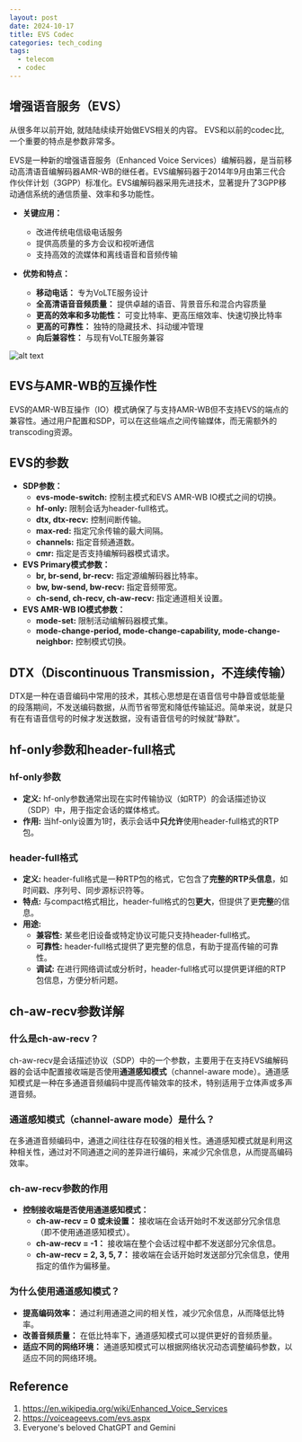```yaml
---
layout: post
date: 2024-10-17
title: EVS Codec
categories: tech_coding
tags:
  - telecom
  - codec
---
```

## 增强语音服务（EVS）

从很多年以前开始, 就陆陆续续开始做EVS相关的内容。
EVS和以前的codec比, 一个重要的特点是参数非常多。

EVS是一种新的增强语音服务（Enhanced Voice Services）编解码器，是当前移动高清语音编解码器AMR-WB的继任者。EVS编解码器于2014年9月由第三代合作伙伴计划（3GPP）标准化。EVS编解码器采用先进技术，显著提升了3GPP移动通信系统的通信质量、效率和多功能性。

* **关键应用：**
    * 改进传统电信级电话服务
    * 提供高质量的多方会议和视听通信
    * 支持高效的流媒体和离线语音和音频传输

* **优势和特点：**
    * **移动电话：** 专为VoLTE服务设计
    * **全高清语音音频质量：** 提供卓越的语音、背景音乐和混合内容质量
    * **更高的效率和多功能性：** 可变比特率、更高压缩效率、快速切换比特率
    * **更高的可靠性：** 独特的隐藏技术、抖动缓冲管理
    * **向后兼容性：** 与现有VoLTE服务兼容

![alt text](https://voiceageevs.com/images/EVS.png)


## EVS与AMR-WB的互操作性

EVS的AMR-WB互操作（IO）模式确保了与支持AMR-WB但不支持EVS的端点的兼容性。通过用户配置和SDP，可以在这些端点之间传输媒体，而无需额外的transcoding资源。

## EVS的参数
* **SDP参数：**
    * **evs-mode-switch:** 控制主模式和EVS AMR-WB IO模式之间的切换。
    * **hf-only:** 限制会话为header-full格式。
    * **dtx, dtx-recv:** 控制间断传输。
    * **max-red:** 指定冗余传输的最大间隔。
    * **channels:** 指定音频通道数。
    * **cmr:** 指定是否支持编解码器模式请求。
* **EVS Primary模式参数：**
    * **br, br-send, br-recv:** 指定源编解码器比特率。
    * **bw, bw-send, bw-recv:** 指定音频带宽。
    * **ch-send, ch-recv, ch-aw-recv:** 指定通道相关设置。
* **EVS AMR-WB IO模式参数：**
    * **mode-set:** 限制活动编解码器模式集。
    * **mode-change-period, mode-change-capability, mode-change-neighbor:** 控制模式切换。


## DTX（Discontinuous Transmission，不连续传输）

DTX是一种在语音编码中常用的技术，其核心思想是在语音信号中静音或低能量的段落期间，不发送编码数据，从而节省带宽和降低传输延迟。简单来说，就是只有在有语音信号的时候才发送数据，没有语音信号的时候就“静默”。


## hf-only参数和header-full格式

### hf-only参数
* **定义:** hf-only参数通常出现在实时传输协议（如RTP）的会话描述协议（SDP）中，用于指定会话的媒体格式。
* **作用:** 当hf-only设置为1时，表示会话中**只允许**使用header-full格式的RTP包。

### header-full格式
* **定义:** header-full格式是一种RTP包的格式，它包含了**完整的RTP头信息**，如时间戳、序列号、同步源标识符等。
* **特点:** 与compact格式相比，header-full格式的包**更大**，但提供了更**完整**的信息。
* **用途:** 
    * **兼容性:** 某些老旧设备或特定协议可能只支持header-full格式。
    * **可靠性:** header-full格式提供了更完整的信息，有助于提高传输的可靠性。
    * **调试:** 在进行网络调试或分析时，header-full格式可以提供更详细的RTP包信息，方便分析问题。


## ch-aw-recv参数详解

### 什么是ch-aw-recv？
ch-aw-recv是会话描述协议（SDP）中的一个参数，主要用于在支持EVS编解码器的会话中配置接收端是否使用**通道感知模式**（channel-aware mode）。通道感知模式是一种在多通道音频编码中提高传输效率的技术，特别适用于立体声或多声道音频。

### 通道感知模式（channel-aware mode）是什么？
在多通道音频编码中，通道之间往往存在较强的相关性。通道感知模式就是利用这种相关性，通过对不同通道之间的差异进行编码，来减少冗余信息，从而提高编码效率。

### ch-aw-recv参数的作用
* **控制接收端是否使用通道感知模式：**
  * **ch-aw-recv = 0 或未设置：** 接收端在会话开始时不发送部分冗余信息（即不使用通道感知模式）。
  * **ch-aw-recv = -1：** 接收端在整个会话过程中都不发送部分冗余信息。
  * **ch-aw-recv = 2, 3, 5, 7：** 接收端在会话开始时发送部分冗余信息，使用指定的值作为偏移量。

### 为什么使用通道感知模式？
* **提高编码效率：** 通过利用通道之间的相关性，减少冗余信息，从而降低比特率。
* **改善音频质量：** 在低比特率下，通道感知模式可以提供更好的音频质量。
* **适应不同的网络环境：** 通道感知模式可以根据网络状况动态调整编码参数，以适应不同的网络环境。




## Reference
1. https://en.wikipedia.org/wiki/Enhanced_Voice_Services
2. https://voiceageevs.com/evs.aspx
3. Everyone's beloved ChatGPT and Gemini